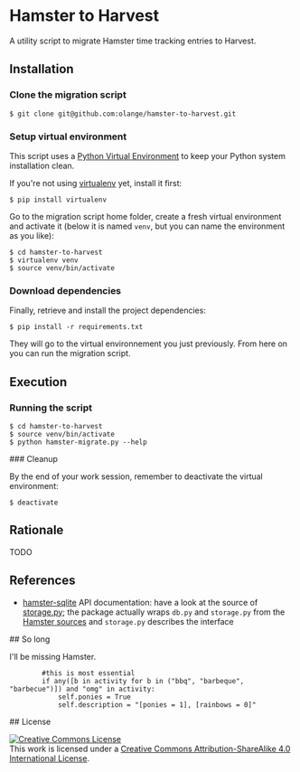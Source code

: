 # Hamster to Harvest

A utility script to migrate Hamster time tracking entries to Harvest.

## Installation

### Clone the migration script

    $ git clone git@github.com:olange/hamster-to-harvest.git

### Setup virtual environment

This script uses a [Python Virtual Environment](http://docs.python-guide.org/en/latest/dev/virtualenvs/) to keep your Python system installation clean.

If you're not using [virtualenv](http://docs.python-guide.org/en/latest/dev/virtualenvs/) yet, install it first:

    $ pip install virtualenv

Go to the migration script home folder, create a fresh virtual environment and activate it (below it is named `venv`, but you can name the environment as you like):

    $ cd hamster-to-harvest
    $ virtualenv venv
    $ source venv/bin/activate

### Download dependencies

Finally, retrieve and install the project dependencies:

    $ pip install -r requirements.txt

They will go to the virtual environnement you just previously. From here on you can run the migration script.

## Execution

### Running the script

    $ cd hamster-to-harvest
    $ source venv/bin/activate
    $ python hamster-migrate.py --help

### Cleanup

By the end of your work session, remember to deactivate the virtual environment:

    $ deactivate

## Rationale

TODO

## References

* [hamster-sqlite](https://pypi.python.org/pypi/hamster-sqlite/0.3) API documentation: have a look at the source of [storage.py](https://github.com/projecthamster/hamster/blob/master/src/hamster/storage/storage.py); the package actually wraps `db.py` and `storage.py` from the [Hamster sources](https://github.com/projecthamster/hamster/tree/master/src/hamster/storage) and `storage.py` describes the interface

## So long

I'll be missing Hamster.

````
        #this is most essential
        if any([b in activity for b in ("bbq", "barbeque", "barbecue")]) and "omg" in activity:
            self.ponies = True
            self.description = "[ponies = 1], [rainbows = 0]"
````

## License

<a rel="license" href="http://creativecommons.org/licenses/by-sa/4.0/"><img alt="Creative Commons License" style="border-width:0" src="https://i.creativecommons.org/l/by-sa/4.0/88x31.png" /></a><br />
This work is licensed under a <a rel="license" href="http://creativecommons.org/licenses/by-sa/4.0/">Creative Commons Attribution-ShareAlike 4.0 International License</a>.
